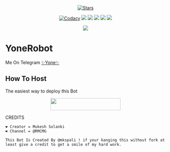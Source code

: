 <p align="center">
    <a href="https://github.com/RMCMG/YONE_ROBOT/stargazers"><img src="https://img.shields.io/github/stars/RMCMG/YONE_ROBOT?label=Stars&style=flat-square&logo=github&color=F10070" alt="Stars" /></a>
</p>
<p align="center">
    <a href="https://app.codacy.com/manual/RMCMG/YONE_ROBOT/dashboard"> <img src="https://img.shields.io/codacy/grade/4d58f2a402b54aed8a7d95f7add45a81?color=brightgreen&logo=codacy&logoColor=green&style=for-the-badge" alt="Codacy" /></a>
    <a href="https://github.com/RMCMG/YONE_ROBOT"> <img src="https://img.shields.io/github/repo-size/RMCMG/YONE_ROBOT?color=orange&logo=github&logoColor=green&style=for-the-badge" /></a>
    <a href="https://github.com/RMCMG/YONE_ROBOT/commits/mukesh"> <img src="https://img.shields.io/github/last-commit/RMCMG/YONE_ROBOT?color=blue&logo=github&logoColor=green&style=for-the-badge" /></a>
    <a href="https://github.com/RMCMG/YONE_ROBOT/issues"> <img src="https://img.shields.io/github/issues/RMCMG/YONE_ROBOT?color=blueviolet&logo=github&logoColor=green&style=for-the-badge" /></a>
    <a href="https://github.com/RMCMG/YONE_ROBOT/network/members"> <img src="https://img.shields.io/github/forks/RMCMG/YONE_ROBOT?color=red&logo=github&logoColor=green&style=for-the-badge" /></a>  
    <a href="https://pypi.org/project/Telethon/"> <img src="https://img.shields.io/pypi/v/telethon?color=yellow&label=telethon&logo=python&logoColor=green&style=for-the-badge" /></a>
</p>

<p align="center">
  <img src="https://telegra.ph/file/2832417c46e5e242ab548.jpg">
</p>

# YoneRobot
Me On Telegram [✨Yone✨](https://t.me/YoneRobot)

## How To Host
The easiest way to deploy this Bot
<p align="center"><a href="https://heroku.com/deploy?template=https://github.com/RMCMG/YONE_ROBOT"> <img src="https://img.shields.io/badge/Deploy%20To%20Heroku-black?style=for-the-badge&logo=heroku" width="220" height="38.45"/></a></p>
 
CREDITS
```
❤️ Creator = Mukesh Solanki
❤️ Channel = @RMCMG

This Bot Is Created By @mkspali ! if your kanging this without fork at least give a credit to get a smile of my hard work.




```
